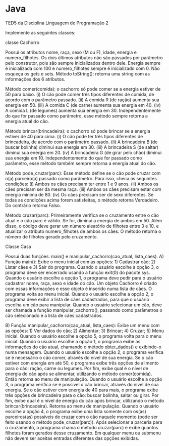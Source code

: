 # Java
TED5 da Disciplina Linguagem de Programação 2

Implemente as seguintes classes:

classe Cachorro

Possui os atributos nome, raça, sexo (M ou F), idade, energia e numero_filhotes. Os dois últimos atributos não são passados por parâmetro pelo construtor, pois são sempre inicializados dentro dele. Energia sempre é inicializada com 100 e numero_filhotes sempre é inicializado com 0. Não esqueça os gets e sets.
Método toString(): retorna uma string com as informações dos 6 atributos.

Método comer(comida): o cachorro só pode comer se a energia estiver de 50 para baixo. (i) O cão pode comer três tipos diferentes de comida, de acordo com o parâmetro passado. (ii) A comida R (de ração) aumenta sua energia em 50. (iii) A comida C (de carne) aumenta sua energia em 40. (iv) A comida L (de legumes) aumenta sua energia em 30. Independentemente do que for passado como parâmetro, esse método sempre retorna a energia atual do cão.

Método brincar(brincadeira): o cachorro só pode brincar se a energia estiver de 40 para cima. (i) O cão pode ter três tipos diferentes de brincadeira, de acordo com o parâmetro passado. (ii) A brincadeira B (de buscar bolinha) diminui sua energia em 30. (iii) A brincadeira S (de saltar) diminui sua energia em 20. (iv) A brincadeira G (de girar pelo chão) diminui sua energia em 10. Independentemente do que for passado como parâmetro, esse método também sempre retorna a energia atual do cão.

Método pode_cruzar(parc): Esse método define se o cão pode cruzar com o(a) parceiro(a) passado como parâmetro. Para isso, checa as seguintes condições: (i) Ambos os cães precisam ter entre 1 e 9 anos. (ii) Ambos os cães precisam ser da mesma raça. (iii) Ambos os cães precisam estar com energia mínima de 80. (iv) Os cães precisam ser de sexo diferentes. Se todas as condições acima forem satisfeitas, o método retorna Verdadeiro. Do contrário retorna Falso.

Método cruzar(parc): Primeiramente verifica se o cruzamento entre o cão atual e o cão parc é válido. Se for, diminui a energia de ambos em 50. Além disso, o código deve gerar um número aleatório de filhotes entre 3 e 10, e atualizar o atributo numero_filhotes de ambos os cães. O método retorna o número de filhotes gerado pelo cruzamento.

Classe Casa

Possui duas funções: main() e manipular_cachorro(cao_atual, lista_caes).
A) Função main(): Exibe o menu inicial com as opções:       1) Cadastrar cão;       2) Listar cães e       3) Sair do programa.  Quando o usuário escolhe a opção 3, o programa deve ser encerrado usando a função exit(0) do pacote sys. Quando o usuário escolhe a opção 1, o programa deve pedir para o usuário cadastrar nome, raça, sexo e idade do cão. Um objeto Cachorro é criado com essas informações e esse objeto é inserido numa lista de cães. O programa volta ao menu inicial. Quando o usuário escolhe a opção 2, o programa deve exibir a lista de cães cadastrados, para que o usuário escolha um cão para manipular. Quando o usuário selecionar um cão, deve ser chamada a função manipular_cachorro(), passando como parâmetros o cão selecionado e a lista de cães cadastrados.

B) Função manipular_cachorro(cao_atual, lista_caes): Exibe um menu com as opções: 1) Ver dados do cão; 2) Alimentar; 3) Brincar; 4) Cruzar; 5) Menu Inicial.
Quando o usuário escolhe a opção 5, o programa volta para o menu inicial.
Quando o usuário escolhe a opção 1, o programa exibe as informações do cão atual, chamando o método obter_dados() e exibindo-o numa mensagem.
Quando o usuário escolhe a opção 2, o programa verifica se é necessário o cão comer, através do nível de sua energia. Se o cão estiver com energia em até 50, o programa exibe três opções de alimento para o cão: ração, carne ou legumes. Por fim, exibe qual é o nível de energia do cão após se alimentar, utilizando o método comer(comida). Então retorna ao menu de manipulação.
Quando o usuário escolhe a opção 3, o programa verifica se é possível o cão brincar, através do nível de sua energia. Se o cão estiver com energia de 40 para mais, o programa exibe três opções de brincadeira para o cão: buscar bolinha, saltar ou girar. Por fim, exibe qual é o nível de energia do cão após brincar, utilizando o método brincar(brincadeira). Retorna ao menu de manipulação.
Quando o usuário escolhe a opção 4, o programa exibe uma lista somente com os(as) parceiros(as) possíveis de cruzar com o cão naquele momento (pode ser feito usando o método pode_cruzar(parc)). Após selecionar a parceria para o cruzamento, o programa chama o método cruzar(parc) e exibe quantos filhotes foram gerados desse cruzamento.
Em qualquer menu ou submenu não devem ser aceitas entradas diferentes das opções exibidas.
